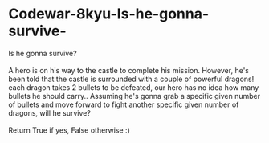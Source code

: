 # Codewar-8kyu-Is-he-gonna-survive-
Is he gonna survive?
<br><br>
A hero is on his way to the castle to complete his mission. However, he's been told that the castle is surrounded with a couple of powerful dragons! each dragon takes 2 bullets to be defeated, our hero has no idea how many bullets he should carry.. Assuming he's gonna grab a specific given number of bullets and move forward to fight another specific given number of dragons, will he survive?
<br><br>
Return True if yes, False otherwise :)
